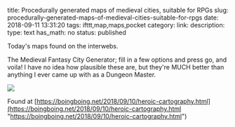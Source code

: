 title: Procedurally generated maps of medieval cities, suitable for RPGs
slug: procedurally-generated-maps-of-medieval-cities-suitable-for-rpgs
date: 2018-09-11 13:31:20
tags: ifttt,map,maps,pocket
category: 
link: 
description: 
type: text
has_math: no
status: published

Today's maps found on the interwebs. 

The Medieval Fantasy City Generator; fill in a few options and press go, and voila! I have no idea how plausible these are, but they're MUCH better than anything I ever came up with as a Dungeon Master.  

![](https://i0.wp.com/boingboing.net/wp-content/uploads/2018/09/050-056c026d-1c66-4d42-9fae-a8e96df290c5-1020x1935.jpg?fit=1&resize=620%2C4000&ssl=1)  


Found at [https://boingboing.net/2018/09/10/heroic-cartography.html](https://boingboing.net/2018/09/10/heroic-cartography.html "https://boingboing.net/2018/09/10/heroic-cartography.html")



